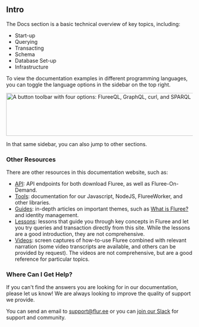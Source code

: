 ## Intro

The Docs section is a basic technical overview of key topics, including:

- Start-up
- Querying 
- Transacting
- Schema
- Database Set-up
- Infrastructure

To view the documentation examples in different programming languages, you can toggle the language options in the sidebar on the top right. 

<p class="text-center">
    <img style="width: 600px; height: 116px" src="https://s3.amazonaws.com/fluree-docs/language-options.png" alt="A button toolbar with four options: FlureeQL, GraphQL, curl, and SPARQL">
</p>

In that same sidebar, you can also jump to other sections.

### Other Resources

There are other resources in this documentation website, such as:

- [API](/api): API endpoints for both download Fluree, as well as Fluree-On-Demand. 
- [Tools](/tools): documentation for our Javascript, NodeJS, FlureeWorker, and other libraries.
- [Guides](/guides): in-depth articles on important themes, such as [What is Fluree?](/guides/intro/what-is-fluree) and identity management.
- [Lessons](/lesson): lessons that guide you through key concepts in Fluree and let you try queries and transaction directly from this site. While the lessons are a good introduction, they are not comprehensive.
- [Videos](/video): screen captures of how-to-use Fluree combined with relevant narration (some video transcripts are available, and others can be provided by request). The videos are not comprehensive, but are a good reference for particular topics. 

### Where Can I Get Help?
If you can't find the answers you are looking for in our documentation, please let us know! We are always looking to improve the quality of support we provide.

You can send an email to <support@flur.ee> or you can <a href="https://launchpass.com/flureedb" target="_blank" rel="noopener noreferrer">join our Slack</a> for support and community.